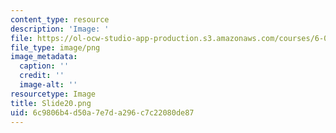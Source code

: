 ```yaml
---
content_type: resource
description: 'Image: '
file: https://ol-ocw-studio-app-production.s3.amazonaws.com/courses/6-004-computation-structures-spring-2017/6c9806b4d50a7e7da296c7c22080de87_Slide20.png
file_type: image/png
image_metadata:
  caption: ''
  credit: ''
  image-alt: ''
resourcetype: Image
title: Slide20.png
uid: 6c9806b4-d50a-7e7d-a296-c7c22080de87
---
```

